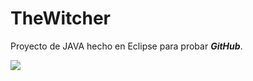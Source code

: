 # TheWitcher

Proyecto de JAVA  hecho en Eclipse para probar ***GitHub***.

![](images/descarga.jpg)
